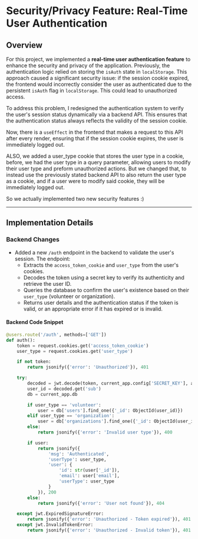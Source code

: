 # Security/Privacy Feature: Real-Time User Authentication

## Overview
For this project, we implemented a **real-time user authentication feature** to enhance the security and privacy of the application. Previously, the authentication logic relied on storing the `isAuth` state in `localStorage`. This approach caused a significant security issue: if the session cookie expired, the frontend would incorrectly consider the user as authenticated due to the persistent `isAuth` flag in `localStorage`. This could lead to unauthorized access.

To address this problem, I redesigned the authentication system to verify the user's session status dynamically via a backend API. This ensures that the authentication status always reflects the validity of the session cookie.

Now, there is a `useEffect` in the frontend that makes a request to this API after every render, ensuring that if the session cookie expires, the user is immediately logged out.

ALSO, we added a user_type cookie that stores the user type in a cookie, before, we had the user type in a query parameter, allowing users to modify their user type and preform unauthorized actions. But we changed that, to instead use the previously stated backend API to also return the user type as a cookie, and if a user were to modify said cookie, they will be immediately logged out.

So we actually implemented two new security features :)

---

## Implementation Details

### Backend Changes
- Added a new `/auth` endpoint in the backend to validate the user's session. The endpoint:
  - Extracts the `access_token_cookie` and `user_type` from the user's cookies.
  - Decodes the token using a secret key to verify its authenticity and retrieve the user ID.
  - Queries the database to confirm the user's existence based on their `user_type` (volunteer or organization).
  - Returns user details and the authentication status if the token is valid, or an appropriate error if it has expired or is invalid.

#### Backend Code Snippet
```python
@users.route('/auth', methods=['GET'])
def auth():
    token = request.cookies.get('access_token_cookie')
    user_type = request.cookies.get('user_type')

    if not token:
        return jsonify({'error': 'Unauthorized'}), 401

    try:
        decoded = jwt.decode(token, current_app.config['SECRET_KEY'], algorithms=['HS256'])
        user_id = decoded.get('sub')
        db = current_app.db

        if user_type == 'volunteer':
            user = db['users'].find_one({'_id': ObjectId(user_id)})
        elif user_type == 'organization':
            user = db['organizations'].find_one({'_id': ObjectId(user_id)})
        else:
            return jsonify({'error': 'Invalid user type'}), 400

        if user:
            return jsonify({
                'msg': 'Authenticated',
                'userType': user_type,
                'user': {
                    'id': str(user['_id']),
                    'email': user['email'],
                    'userType': user_type
                }
            }), 200
        else:
            return jsonify({'error': 'User not found'}), 404

    except jwt.ExpiredSignatureError:
        return jsonify({'error': 'Unauthorized - Token expired'}), 401
    except jwt.InvalidTokenError:
        return jsonify({'error': 'Unauthorized - Invalid token'}), 401
